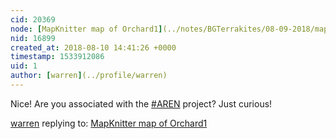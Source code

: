```yaml
---
cid: 20369
node: [MapKnitter map of Orchard1](../notes/BGTerrakites/08-09-2018/mapknitter-map-of-orchard1)
nid: 16899
created_at: 2018-08-10 14:41:26 +0000
timestamp: 1533912086
uid: 1
author: [warren](../profile/warren)
---
```


Nice! Are you associated with the [#AREN](/tag/AREN) project? Just curious!

[warren](../profile/warren) replying to: [MapKnitter map of Orchard1](../notes/BGTerrakites/08-09-2018/mapknitter-map-of-orchard1)

